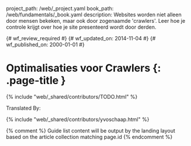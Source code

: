 project_path: /web/_project.yaml
book_path: /web/fundamentals/_book.yaml
description: Websites worden niet alleen door mensen bekeken, maar ook door zogenaamde 'crawlers'. Leer hoe je controle krijgt over hoe je site presenteerd wordt door derden.

{# wf_review_required #}
{# wf_updated_on: 2014-11-04 #}
{# wf_published_on: 2000-01-01 #}

# Optimalisaties voor Crawlers {: .page-title }

{% include "web/_shared/contributors/TODO.html" %}


Translated By: 

{% include "web/_shared/contributors/yvoschaap.html" %}



{% comment %}
Guide list content will be output by the landing layout based on the article collection matching page.id
{% endcomment %}
